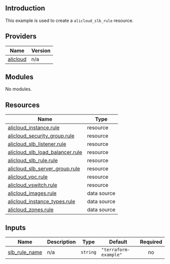 ## Introduction

This example is used to create a `alicloud_slb_rule` resource.

<!-- BEGIN_TF_DOCS -->
## Providers

| Name | Version |
|------|---------|
| <a name="provider_alicloud"></a> [alicloud](#provider\_alicloud) | n/a |

## Modules

No modules.

## Resources

| Name | Type |
|------|------|
| [alicloud_instance.rule](https://registry.terraform.io/providers/aliyun/alicloud/latest/docs/resources/instance) | resource |
| [alicloud_security_group.rule](https://registry.terraform.io/providers/aliyun/alicloud/latest/docs/resources/security_group) | resource |
| [alicloud_slb_listener.rule](https://registry.terraform.io/providers/aliyun/alicloud/latest/docs/resources/slb_listener) | resource |
| [alicloud_slb_load_balancer.rule](https://registry.terraform.io/providers/aliyun/alicloud/latest/docs/resources/slb_load_balancer) | resource |
| [alicloud_slb_rule.rule](https://registry.terraform.io/providers/aliyun/alicloud/latest/docs/resources/slb_rule) | resource |
| [alicloud_slb_server_group.rule](https://registry.terraform.io/providers/aliyun/alicloud/latest/docs/resources/slb_server_group) | resource |
| [alicloud_vpc.rule](https://registry.terraform.io/providers/aliyun/alicloud/latest/docs/resources/vpc) | resource |
| [alicloud_vswitch.rule](https://registry.terraform.io/providers/aliyun/alicloud/latest/docs/resources/vswitch) | resource |
| [alicloud_images.rule](https://registry.terraform.io/providers/aliyun/alicloud/latest/docs/data-sources/images) | data source |
| [alicloud_instance_types.rule](https://registry.terraform.io/providers/aliyun/alicloud/latest/docs/data-sources/instance_types) | data source |
| [alicloud_zones.rule](https://registry.terraform.io/providers/aliyun/alicloud/latest/docs/data-sources/zones) | data source |

## Inputs

| Name | Description | Type | Default | Required |
|------|-------------|------|---------|:--------:|
| <a name="input_slb_rule_name"></a> [slb\_rule\_name](#input\_slb\_rule\_name) | n/a | `string` | `"terraform-example"` | no |
<!-- END_TF_DOCS -->    